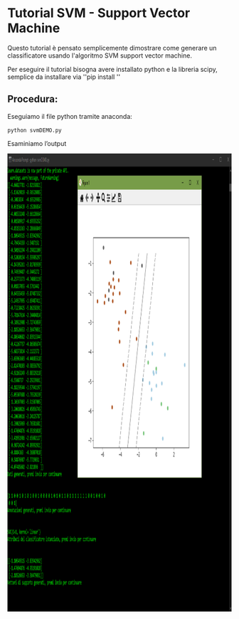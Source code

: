 # Tutorial SVM - Support Vector Machine

Questo tutorial è pensato semplicemente dimostrare come generare un classificatore usando l'algoritmo SVM support vector machine.

Per eseguire il tutorial bisogna avere installato python e la libreria scipy, semplice da installare via ''pip install '' 


## Procedura:

Eseguiamo il file python tramite anaconda: 

 	python svmDEMO.py


Esaminiamo l’output

<img src="https://github.com/bellonemauro/Tutorial_corsoIFOA2021_big/blob/main/lezione6/Tutorials/svm/screen_result.png"  width="1350" height="1030" />
